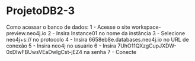 # ProjetoDB2-3

Como acessar o banco de dados:
1 - Acesse o site workspace-preview.neo4j.io
2 - Insira Instance01 no nome da instância 
3 - Selecione neo4j+s:// no protocolo 
4 - Insira 6658eb8e.databases.neo4j.io no URL de conexão 
5 - Insira neo4j no usuário
6 - Insira 7UhO11QXzgCupJXDW-0xDlwFBUwsVEaDwIgCst-jEZ4 na senha
7 - Conecte

